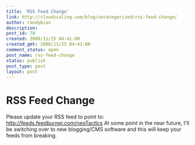 ```yaml
---
title: 'RSS Feed Change'
link: http://cloudscaling.com/blog/uncategorized/rss-feed-change/
author: randybias
description: 
post_id: 78
created: 2008/11/25 04:41:00
created_gmt: 2008/11/25 04:41:00
comment_status: open
post_name: rss-feed-change
status: publish
post_type: post
layout: post
---
```


# RSS Feed Change

Please update your RSS feed to point to:       <http://feeds.feedburner.com/neoTactics> At some point in the near future, I'll be switching over to new blogging/CMS software and this will keep your feeds from breaking.